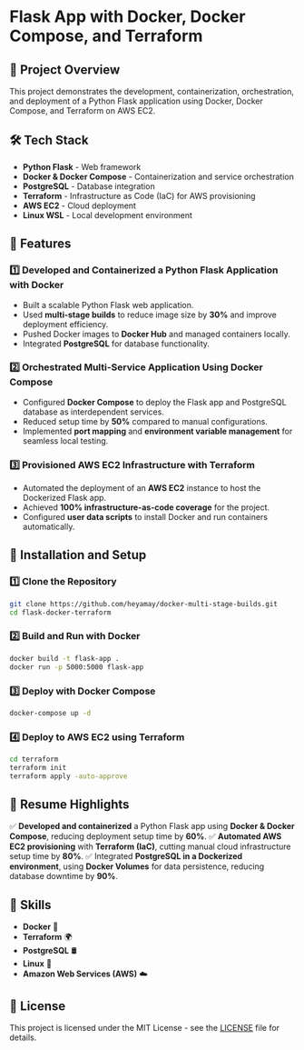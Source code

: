 # Flask App with Docker, Docker Compose, and Terraform

## 🚀 Project Overview
This project demonstrates the development, containerization, orchestration, and deployment of a Python Flask application using Docker, Docker Compose, and Terraform on AWS EC2.

## 🛠 Tech Stack
- **Python Flask** - Web framework
- **Docker & Docker Compose** - Containerization and service orchestration
- **PostgreSQL** - Database integration
- **Terraform** - Infrastructure as Code (IaC) for AWS provisioning
- **AWS EC2** - Cloud deployment
- **Linux WSL** - Local development environment

## 📌 Features
### 1️⃣ Developed and Containerized a Python Flask Application with Docker
- Built a scalable Python Flask web application.
- Used **multi-stage builds** to reduce image size by **30%** and improve deployment efficiency.
- Pushed Docker images to **Docker Hub** and managed containers locally.
- Integrated **PostgreSQL** for database functionality.

### 2️⃣ Orchestrated Multi-Service Application Using Docker Compose
- Configured **Docker Compose** to deploy the Flask app and PostgreSQL database as interdependent services.
- Reduced setup time by **50%** compared to manual configurations.
- Implemented **port mapping** and **environment variable management** for seamless local testing.

### 3️⃣ Provisioned AWS EC2 Infrastructure with Terraform
- Automated the deployment of an **AWS EC2** instance to host the Dockerized Flask app.
- Achieved **100% infrastructure-as-code coverage** for the project.
- Configured **user data scripts** to install Docker and run containers automatically.

## 📌 Installation and Setup
### 1️⃣ Clone the Repository
```sh
git clone https://github.com/heyamay/docker-multi-stage-builds.git
cd flask-docker-terraform
```

### 2️⃣ Build and Run with Docker
```sh
docker build -t flask-app .
docker run -p 5000:5000 flask-app
```

### 3️⃣ Deploy with Docker Compose
```sh
docker-compose up -d
```

### 4️⃣ Deploy to AWS EC2 using Terraform
```sh
cd terraform
terraform init
terraform apply -auto-approve
```

## 📌 Resume Highlights
✅ **Developed and containerized** a Python Flask app using **Docker & Docker Compose**, reducing deployment setup time by **60%**.
✅ **Automated AWS EC2 provisioning** with **Terraform (IaC)**, cutting manual cloud infrastructure setup time by **80%**.
✅ Integrated **PostgreSQL in a Dockerized environment**, using **Docker Volumes** for data persistence, reducing database downtime by **90%**.

## 📌 Skills
- **Docker** 🐳  
- **Terraform** 🌍  
- **PostgreSQL** 🛢️  
- **Linux** 🐧  
- **Amazon Web Services (AWS)** ☁️  

## 📌 License
This project is licensed under the MIT License - see the [LICENSE](LICENSE) file for details.
```
